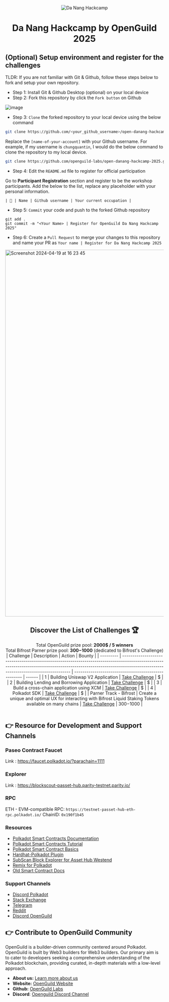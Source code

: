 
<div align="center">

![Da Nang Hackcamp](./assets/danang_hackcamp.png)

# Da Nang Hackcamp by OpenGuild 2025

</div>

## (Optional) Setup environment and register for the challenges

TLDR: If you are not familiar with Git & Github, follow these steps below to fork and setup your own repository.

- Step 1: Install Git & Github Desktop (optional) on your local device
- Step 2: Fork this repository by click the `Fork button` on Github

![image](https://github.com/openguild-labs/open-hack-rust-starter/assets/56880684/7fa2f01a-b523-4208-92db-d8af7a274d98)

- Step 3: `Clone` the forked repository to your local device using the below command

```sh
git clone https://github.com/<your_github_username>/open-danang-hackcamp-2025.git
```

Replace the `[name-of-your-account]` with your Github username. For example, if my username is `chungquantin`, I would do the below command to clone the repository to my local device.

```sh
git clone https://github.com/openguild-labs/open-danang-hackcamp-2025.git
```

- Step 4: Edit the `README.md` file to register for official participation

Go to **Participant Registration** section and register to be the workshop participants. Add the below to the list, replace any placeholder with your personal information.

```
| 🦄 | Name | Github username | Your current occupation |
```

- Step 5: `Commit` your code and push to the forked Github repository

```
git add .
git commit -m "<Your Name> | Register for OpenGuild Da Nang Hackcamp 2025"
```

- Step 6: Create a `Pull Request` to merge your changes to this repository and name your PR as `Your name | Register for Da Nang Hackcamp 2025`

<img width="1166" alt="Screenshot 2024-04-19 at 16 23 45" src="https://github.com/openguild-labs/open-hack-rust-starter/assets/56880684/7554ca7d-da68-4a23-893a-4f2c11a78d37">

<br/>

<div align="center">

## Discover the List of Challenges 🏆

Total OpenGuild prize pool: **2000$ / 5 winners** 
<br/>
Total Bifrost Parner prize pool: **300$-1000$** (dedicated to Bifrost's Challenge)
| Challenge | Description                                                                                                                                                                                                      | Action                                               | Bounty |
| --------- | ---------------------------------------------------------------------------------------------------------------------------------------------------------------------------------------------------------------- | ---------------------------------------------------- | ------ |
| 1         | Building Uniswap V2 Application                                                                      | [Take Challenge](./challenge-1-uniswapv2/README.md)    | $    |
| 2         | Building Lending and Borrowing Application                                                                       | [Take Challenge](./challenge-2-lending-borrowing/README.md) | $    |
| 3         | Build a cross-chain application using XCM | [Take Challenge](./challenge-3-xcm/README.md)   | $    |
| 4        | Polkadot SDK  | [Take Challenge](./challenge-4-polkadot-sdk/README.md)   | $    |
| Parner Track - Bifrost        | Create a unique and optimal UX for interacting with Bifrost Liquid Staking Tokens available on many chains | [Take Challenge](./challenge-bifrost/README.md)   | $300-$1000    |
</br>
</br>

</div>

## 👉 Resource for Development and Support Channels

### Paseo Contract Faucet 

Link : https://faucet.polkadot.io/?parachain=1111

### Explorer 

Link : https://blockscout-passet-hub.parity-testnet.parity.io/

### RPC

ETH - EVM-compatible RPC: `https://testnet-passet-hub-eth-rpc.polkadot.io/`
ChainID: `0x190f1b45`



### Resources

- [Polkadot Smart Contracts Documentation](https://papermoonio.github.io/polkadot-mkdocs/develop/smart-contracts/)
- [Polkadot Smart Contracts Tutorial](https://papermoonio.github.io/polkadot-mkdocs/tutorials/smart-contracts/)
- [Polkadot Smart Contract Basics](https://papermoonio.github.io/polkadot-mkdocs/polkadot-protocol/smart-contract-basics/)
- [Hardhat-Polkadot Plugin](https://github.com/paritytech/hardhat-polkadot/tree/main/packages/hardhat-polkadot)
- [SubScan Block Explorer for Asset Hub Westend](https://assethub-westend.subscan.io/)
- [Remix for Polkadot](https://remix.polkadot.io/)
- [Old Smart Contract Docs](https://contracts.polkadot.io/)


### Support Channels
- [Discord Polkadot](https://discord.gg/polkadot)
- [Stack Exchange](https://substrate.meta.stackexchange.com/)
- [Telegram](https://t.me/substratedevs)
- [Reddit](https://www.reddit.com/r/Polkadot/)
- [Discord OpenGuild](https://github.com/openguild-labs)





## 👉 Contribute to OpenGuild Community

OpenGuild is a builder-driven community centered around Polkadot. OpenGuild is built by Web3 builders for Web3 builders. Our primary aim is to cater to developers seeking a comprehensive understanding of the Polkadot blockchain, providing curated, in-depth materials with a low-level approach.

- **About us:** [Learn more about us](https://openguild.wtf/about)
- **Website:** [OpenGuild Website](https://openguild.wtf/)
- **Github:** [OpenGuild Labs](https://github.com/openguild-labs)
- **Discord**: [Openguild Discord Channel](https://discord.gg/bcjMzxqtD7)





